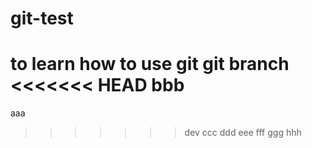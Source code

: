 # git-test
to learn how to use git
git branch
<<<<<<< HEAD
bbb
=======
aaa
>>>>>>> dev
ccc
ddd
eee
fff
ggg
hhh